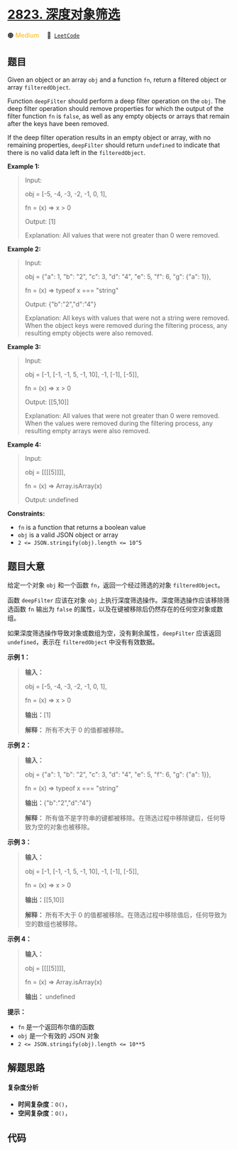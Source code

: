 # [2823. 深度对象筛选](https://leetcode.com/problems/deep-object-filter)

🟠 <font color=#ffb800>Medium</font>&emsp; 🔗&ensp;[`LeetCode`](https://leetcode.com/problems/deep-object-filter)

## 题目

Given an object or an array `obj` and a function `fn`, return a filtered
object or array `filteredObject`.

Function `deepFilter` should perform a deep filter operation on the `obj`. The
deep filter operation should remove properties for which the output of the
filter function `fn` is `false`, as well as any empty objects or arrays that
remain after the keys have been removed.

If the deep filter operation results in an empty object or array, with no
remaining properties, `deepFilter` should return `undefined` to indicate that
there is no valid data left in the `filteredObject`.



**Example 1:**

> Input: 
> 
> obj = [-5, -4, -3, -2, -1, 0, 1], 
> 
> fn = (x) => x > 0
> 
> Output: [1]
> 
> Explanation: All values that were not greater than 0 were removed.

**Example 2:**

> Input: 
> 
> obj = {"a": 1, "b": "2", "c": 3, "d": "4", "e": 5, "f": 6, "g": {"a": 1}}, 
> 
> fn = (x) => typeof x === "string"
> 
> Output: {"b":"2","d":"4"}
> 
> Explanation: All keys with values that were not a string were removed. When the object keys were removed during the filtering process, any resulting empty objects were also removed.

**Example 3:**

> Input: 
> 
> obj = [-1, [-1, -1, 5, -1, 10], -1, [-1], [-5]], 
> 
> fn = (x) => x > 0
> 
> Output: [[5,10]]
> 
> Explanation: All values that were not greater than 0 were removed. When the values were removed during the filtering process, any resulting empty arrays were also removed.

**Example 4:**

> Input: 
> 
> obj = [[[[5]]]], 
> 
> fn = (x) => Array.isArray(x)
> 
> Output: undefined

**Constraints:**

  * `fn` is a function that returns a boolean value
  * `obj` is a valid JSON object or array
  * `2 <= JSON.stringify(obj).length <= 10^5`


## 题目大意

给定一个对象 `obj` 和一个函数 `fn`，返回一个经过筛选的对象 `filteredObject`。

函数 `deepFilter` 应该在对象 `obj` 上执行深度筛选操作。深度筛选操作应该移除筛选函数 `fn` 输出为 `false`
的属性，以及在键被移除后仍然存在的任何空对象或数组。

如果深度筛选操作导致对象或数组为空，没有剩余属性，`deepFilter` 应该返回 `undefined`，表示在 `filteredObject`
中没有有效数据。



**示例 1：**

> 
> 
> 
> 
> 
> **输入：**
> 
> obj = [-5, -4, -3, -2, -1, 0, 1], 
> 
> fn = (x) => x > 0
> 
> **输出：**[1]
> 
> **解释：** 所有不大于 0 的值都被移除。
> 
> 

**示例 2：**

> 
> 
> 
> 
> 
> **输入：**
> 
> obj = {"a": 1, "b": "2", "c": 3, "d": "4", "e": 5, "f": 6, "g": {"a": 1}}, 
> 
> fn = (x) => typeof x === "string"
> 
> **输出：**{"b":"2","d":"4"}
> 
> **解释：** 所有值不是字符串的键都被移除。在筛选过程中移除键后，任何导致为空的对象也被移除。

**示例 3：**

> 
> 
> 
> 
> 
> **输入：**
> 
> obj = [-1, [-1, -1, 5, -1, 10], -1, [-1], [-5]], 
> 
> fn = (x) => x > 0
> 
> **输出：**[[5,10]]
> 
> **解释：** 所有不大于 0 的值都被移除。在筛选过程中移除值后，任何导致为空的数组也被移除。

**示例 4：**

> 
> 
> 
> 
> 
> **输入：**
> 
> obj = [[[[5]]]], 
> 
> fn = (x) => Array.isArray(x)
> 
> **输出：** undefined
> 
> 



**提示：**

  * `fn` 是一个返回布尔值的函数
  * `obj` 是一个有效的 JSON 对象
  * `2 <= JSON.stringify(obj).length <= 10**5`


## 解题思路

#### 复杂度分析

- **时间复杂度**：`O()`，
- **空间复杂度**：`O()`，

## 代码

```javascript

```